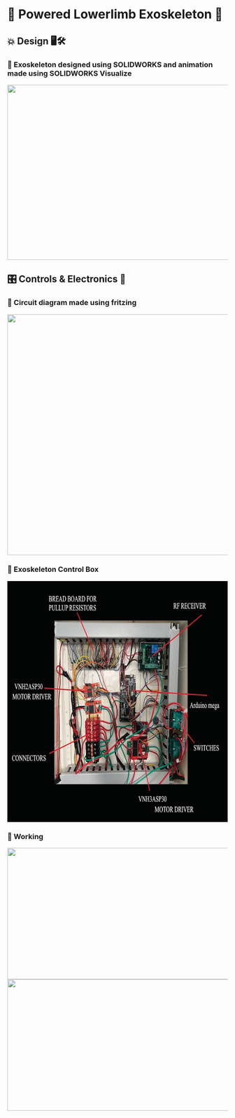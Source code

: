 # 🤖 Powered Lowerlimb Exoskeleton 🦿       
## 💥 Design 🖥️🛠️    
### 🧿 Exoskeleton designed using **SOLIDWORKS** and animation made using **SOLIDWORKS Visualize**       
      
<img align="middle" height="400" width="600" src="https://github.com/devsonni/Powered-Lowerlimb-Exoskeleton/blob/main/Docs/Exoskeleton%20Gif%20Cropped.gif">     

## 🎛️ Controls & Electronics 🔌    
### 🧿 Circuit diagram made using **fritzing**             
<img align="middle" height="550" width="800" src="https://github.com/devsonni/Powered-Lowerlimb-Exoskeleton/blob/main/Docs/Circuit_Diagram_Exoskeleton.jpg">    

### 🧿 Exoskeleton Control Box       
<img align="middle" height="550" width="700" src="https://github.com/devsonni/Powered-Lowerlimb-Exoskeleton/blob/main/Docs/Named_Exoskeleton_control_board.jpg">

### 🧿 Working     
<img align="middle" height="300" width="600" src="https://github.com/devsonni/Powered-Lowerlimb-Exoskeleton/blob/main/Docs/WALKING%20FOR%20GIF.gif">     

<img align="middle" height="300" width="600" src="https://github.com/devsonni/Powered-Lowerlimb-Exoskeleton/blob/main/Docs/WALKING%202%20FOR%20GIF.gif">
